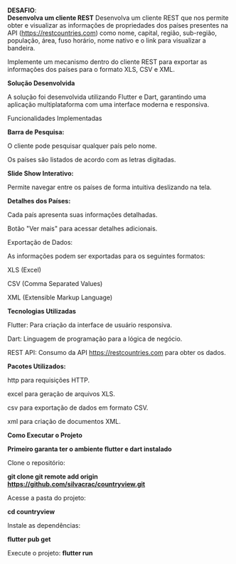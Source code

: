 **DESAFIO**:  
**Desenvolva um cliente REST**
Desenvolva um cliente REST que nos permite obter e visualizar as informações de propriedades dos países presentes na API (https://restcountries.com) 
como nome,
capital, região,
sub-região, população,
área, fuso horário,
nome nativo e o link para visualizar a bandeira.

Implemente um mecanismo dentro do cliente REST para exportar as informações dos países para o formato XLS, CSV e XML.




**Solução Desenvolvida**

A solução foi desenvolvida utilizando Flutter e Dart, garantindo uma aplicação multiplataforma com uma interface moderna e responsiva.

Funcionalidades Implementadas

**Barra de Pesquisa:**

O cliente pode pesquisar qualquer país pelo nome.

Os países são listados de acordo com as letras digitadas.

**Slide Show Interativo:**

Permite navegar entre os países de forma intuitiva deslizando na tela.

**Detalhes dos Países:**

Cada país apresenta suas informações detalhadas.

Botão "Ver mais" para acessar detalhes adicionais.

Exportação de Dados:

As informações podem ser exportadas para os seguintes formatos:

XLS (Excel)

CSV (Comma Separated Values)

XML (Extensible Markup Language)

**Tecnologias Utilizadas**

Flutter: Para criação da interface de usuário responsiva.

Dart: Linguagem de programação para a lógica de negócio.

REST API: Consumo da API https://restcountries.com para obter os dados.

**Pacotes Utilizados:**

http para requisições HTTP.

excel para geração de arquivos XLS.

csv para exportação de dados em formato CSV.

xml para criação de documentos XML.

**Como Executar o Projeto**

**Primeiro garanta ter o ambiente flutter e dart instalado**

Clone o repositório:

**git clone  git remote add origin https://github.com/silvacrac/countryview.git**

Acesse a pasta do projeto:

**cd countryview**

Instale as dependências:

**flutter pub get**

Execute o projeto:
**flutter run**

